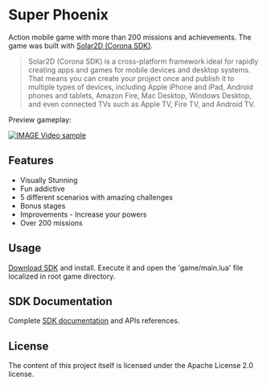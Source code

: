 # Super Phoenix
Action mobile game with more than 200 missions and achievements. The game was built with [Solar2D (Corona SDK)](https://coronalabs.com/).

>Solar2D (Corona SDK) is a cross-platform framework ideal for rapidly creating apps and games for mobile devices and desktop systems. That means you can create your project once and publish it to multiple types of devices, including Apple iPhone and iPad, Android phones and tablets, Amazon Fire, Mac Desktop, Windows Desktop, and even connected TVs such as Apple TV, Fire TV, and Android TV.

Preview gameplay:

[![IMAGE Video sample](https://img.youtube.com/vi/iAzxMuErg70/0.jpg)](https://www.youtube.com/watch?v=iAzxMuErg70)


## Features
- Visually Stunning
- Fun addictive
- 5 different scenarios with amazing challenges
- Bonus stages
- Improvements - Increase your powers
- Over 200 missions

## Usage
[Download SDK](https://coronalabs.com/) and install. Execute it and open the 'game/main.lua' file localized in root game directory.

## SDK Documentation
Complete [SDK documentation](https://docs.coronalabs.com/) and APIs references</a>.

## License
The content of this project itself is licensed under the Apache License 2.0 license.
